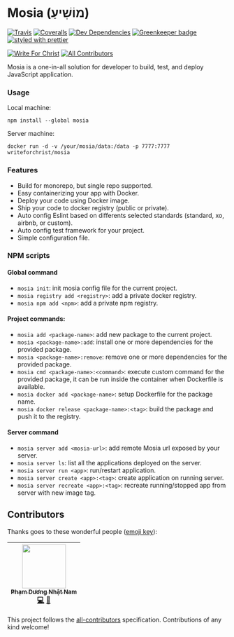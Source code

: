 # Mosia (מוֹשִׁיעַ)

[![Travis](https://img.shields.io/travis/write-for-CHRIST/mosia.svg)](https://travis-ci.org/write-for-CHRIST/mosia)
[![Coveralls](https://img.shields.io/coveralls/write-for-CHRIST/mosia.svg)](https://coveralls.io/github/write-for-CHRIST/mosia)
[![Dev Dependencies](https://david-dm.org/write-for-CHRIST/mosia/dev-status.svg)](https://david-dm.org/write-for-CHRIST/mosia?type=dev)
[![Greenkeeper badge](https://badges.greenkeeper.io/write-for-CHRIST/mosia.svg)](https://greenkeeper.io/)
[![styled with prettier](https://img.shields.io/badge/styled_with-prettier-ff69b4.svg)](https://github.com/prettier/prettier)

[![Write For Christ](https://img.shields.io/badge/Write%20For-Christ-green.svg)](http://writeforchrist.org)
[![All Contributors](https://img.shields.io/badge/all_contributors-1-orange.svg)](#contributors)

Mosia is a one-in-all solution for developer to build, test, and deploy JavaScript application.

### Usage

Local machine:
```
npm install --global mosia
```

Server machine:
```
docker run -d -v /your/mosia/data:/data -p 7777:7777 writeforchrist/mosia
```

### Features

 - Build for monorepo, but single repo supported.
 - Easy containerizing your app with Docker.
 - Deploy your code using Docker image.
 - Ship your code to docker registry (public or private).
 - Auto config Eslint based on differents selected standards (standard, xo, airbnb, or custom).
 - Auto config test framework for your project.
 - Simple configuration file.
 
### NPM scripts

#### Global command
 - `mosia init`: init mosia config file for the current project.
 - `mosia registry add <registry>`: add a private docker registry.
 - `mosia npm add <npm>`: add a private npm registry.

#### Project commands:
 - `mosia add <package-name>`: add new package to the current project.
 - `mosia <package-name>:add`: install one or more dependencies for the provided package.
 - `mosia <package-name>:remove`: remove one or more dependencies for the provided package.
 - `mosia cmd <package-name>:<command>`: execute custom command for the provided package, it can be run inside the container when Dockerfile is available.
 - `mosia docker add <package-name>`: setup Dockerfile for the package name.
 - `mosia docker release <package-name>:<tag>`: build the package and push it to the registry.

#### Server command
 - `mosia server add <mosia-url>`: add remote Mosia url exposed by your server.
 - `mosia server ls`: list all the applications deployed on the server.
 - `mosia server run <app>`: run/restart application.
 - `mosia server create <app>:<tag>`: create application on running server.
 - `mosia server recreate <app>:<tag>`: recreate running/stopped app from server with new image tag.
## Contributors

Thanks goes to these wonderful people ([emoji key](https://github.com/kentcdodds/all-contributors#emoji-key)):

<!-- ALL-CONTRIBUTORS-LIST:START - Do not remove or modify this section -->
<!-- prettier-ignore -->
| [<img src="https://avatars3.githubusercontent.com/u/26531658?v=4" width="100px;"/><br /><sub><b>Phạm Dương Nhật Nam</b></sub>](http://writeforchrist.org)<br />[💻](https://github.com/write-for-CHRIST/mosia/commits?author=nampdn "Code") [📖](https://github.com/write-for-CHRIST/mosia/commits?author=nampdn "Documentation") |
| :---: |
<!-- ALL-CONTRIBUTORS-LIST:END -->

This project follows the [all-contributors](https://github.com/kentcdodds/all-contributors) specification. Contributions of any kind welcome!